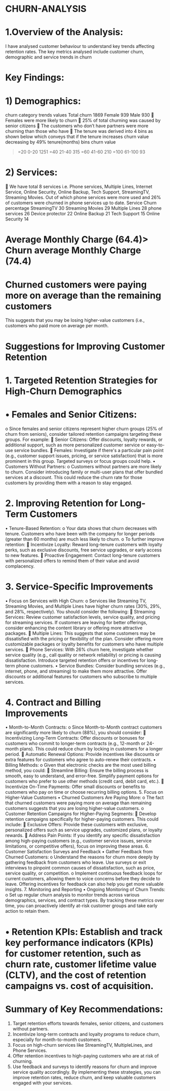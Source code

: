 # CHURN-ANALYSIS
# 1.Overview of the Analysis:
I have analysed customer behaviour to understand key trends affecting retention rates. The key metrics analysed include customer churn, demographic and service trends in churn
# Key Findings:
# 1) Demographics:
churn category trends	values
Total churn	1869
 Female 	939
 Male   	930
	Females were more likely to churn
	25% of total churning was caused by senior citizens
	The customers who don’t have partners were more churning than those who have
	The tenure was derived into 4 bins as shown below which conveys that if the tenure increases churn value decreasing by 49%
tenure(months)	bins	churn value
>=20	0-20	1251
>=40	21-40	315
>=60	41-60	210
>=100	61-100	93
# 2) Services:
	We have total 8 services i.e. Phone services, Multiple Lines, Internet Service, Online Security, Online Backup, Tech Support, StreamingTV, Streaming Movies. Out of which phone services were more used and 26% of customers were churned in phone services up to date.
Service	Churn percentage
StreamingTV	30
Streaming Movies 29
Multiple Lines 28
phone services	26
Device protector 22
Online Backup 21
Tech Support 15
Online Security 14
# Average Monthly Charge (64.4)> Churn average Monthly Charge (74.4)
# Churned customers were paying more on average than the remaining customers
This suggests that you may be losing higher-value customers (i.e., customers who paid more on average per month.
# Suggestions for Improving Customer Retention
# 1. Targeted Retention Strategies for High-Churn Demographics
# •	Females and Senior Citizens:
o	Since females and senior citizens represent higher churn groups (25% of churn from seniors), consider tailored retention campaigns targeting these groups. For example:
	Senior Citizens: Offer discounts, loyalty rewards, or additional support, such as more personalized customer service or easy-to-use service bundles.
	Females: Investigate if there's a particular pain point (e.g., customer support issues, pricing, or service satisfaction) that is more prominent in this group. Targeted surveys or focus groups could help.
•	Customers Without Partners:
o	Customers without partners are more likely to churn. Consider introducing family or multi-user plans that offer bundled services at a discount. This could reduce the churn rate for those customers by providing them with a reason to stay engaged.
# 2. Improving Retention for Long-Term Customers
•	Tenure-Based Retention:
o	Your data shows that churn decreases with tenure. Customers who have been with the company for longer periods (greater than 60 months) are much less likely to churn.
o	To further improve retention:
	Incentivize Loyalty: Reward long-tenure customers with loyalty perks, such as exclusive discounts, free service upgrades, or early access to new features.
	Proactive Engagement: Contact long-tenure customers with personalized offers to remind them of their value and avoid complacency.
# 3. Service-Specific Improvements
•	Focus on Services with High Churn:
o	Services like Streaming TV, Streaming Movies, and Multiple Lines have higher churn rates (30%, 29%, and 28%, respectively). You should consider the following:
	Streaming Services: Review customer satisfaction levels, service quality, and pricing for streaming services. If customers are leaving for better offerings, consider enhancing the content library or offering more attractive packages.
	Multiple Lines: This suggests that some customers may be dissatisfied with the pricing or flexibility of the plan. Consider offering more customizable packages or loyalty benefits for customers who have multiple services.
	Phone Services: With 26% churn here, investigate whether service quality (e.g., call quality or network reliability) or pricing is causing dissatisfaction. Introduce targeted retention offers or incentives for long-term phone customers.
•	Service Bundles: Consider bundling services (e.g., internet, phone, and streaming) to make them more attractive. Offer discounts or additional features for customers who subscribe to multiple services.
# 4. Contract and Billing Improvements
•	Month-to-Month Contracts:
o	Since Month-to-Month contract customers are significantly more likely to churn (88%), you should consider:
	Incentivizing Long-Term Contracts: Offer discounts or bonuses for customers who commit to longer-term contracts (e.g., 12-month or 24-month plans). This could reduce churn by locking in customers for a longer period.
	Automatic Renewal Options: Provide incentives like discounts or extra features for customers who agree to auto-renew their contracts.
•	Billing Methods:
o	Given that electronic checks are the most used billing method, you could:
	Streamline Billing: Ensure the billing process is smooth, easy to understand, and error-free. Simplify payment options for customers who prefer to use other methods (credit card, debit card, etc.).
	Incentivize On-Time Payments: Offer small discounts or benefits to customers who pay on time or choose recurring billing options.
5. Focus on Higher-Value Customers
•	Churned Customers Are Paying More:
o	The fact that churned customers were paying more on average than remaining customers suggests that you are losing higher-value customers.
o	Customer Retention Campaigns for Higher-Paying Segments:
	Develop retention campaigns specifically for higher-paying customers. This could include:
	Exclusive Offers: Provide these customers with exclusive, personalized offers such as service upgrades, customized plans, or loyalty rewards.
	Address Pain Points: If you identify any specific dissatisfaction among high-paying customers (e.g., customer service issues, service limitations, or competitive offers), focus on improving these areas.
6. Customer Satisfaction Surveys and Feedback
•	Gather Feedback from Churned Customers:
o	Understand the reasons for churn more deeply by gathering feedback from customers who leave. Use surveys or exit interviews to pinpoint common causes of dissatisfaction, such as price, service quality, or competition.
o	Implement continuous feedback loops for current customers, allowing them to voice concerns before they decide to leave. Offering incentives for feedback can also help you get more valuable insights.
7. Monitoring and Reporting
•	Ongoing Monitoring of Churn Trends:
o	Set up regular churn analysis to monitor trends across various demographics, services, and contract types. By tracking these metrics over time, you can proactively identify at-risk customer groups and take early action to retain them.
# •	Retention KPIs: Establish and track key performance indicators (KPIs) for customer retention, such as churn rate, customer lifetime value (CLTV), and the cost of retention campaigns vs. cost of acquisition.
# Summary of Key Recommendations:
1.	Target retention efforts towards females, senior citizens, and customers without partners.
2.	Incentivize long-term contracts and loyalty programs to reduce churn, especially for month-to-month customers.
3.	Focus on high-churn services like StreamingTV, MultipleLines, and Phone Services.
4.	Offer retention incentives to high-paying customers who are at risk of churning.
5.	Use feedback and surveys to identify reasons for churn and improve service quality accordingly.
By implementing these strategies, you can improve retention rates, reduce churn, and keep valuable customers engaged with your services.









